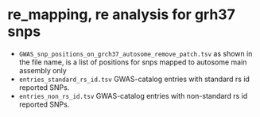 # re_mapping, re analysis for grh37 snps
* `GWAS_snp_positions_on_grch37_autosome_remove_patch.tsv` as shown in the file name, is a list of positions for snps mapped to autosome main assembly only
* `entries_standard_rs_id.tsv` GWAS-catalog entries with standard rs id reported SNPs.
* `entries_non_rs_id.tsv` GWAS-catalog entries with non-standard rs id reported SNPs.
